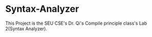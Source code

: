 # Syntax-Analyzer
This Project is the SEU CSE's Dr. Qi's Compile principle class's Lab 2(Syntax Analyzer).
